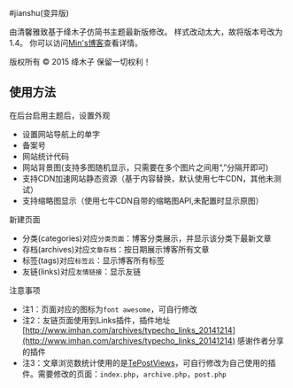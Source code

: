 #jianshu(变异版)

由清馨雅致基于绛木子仿简书主题最新版修改。
样式改动太大，故将版本号改为1.4。
你可以访问<a href="http://minwenlsm.pw/">Min's博客</a>查看详情。<br/>

版权所有 &copy; 2015 绛木子 保留一切权利！

使用方法
----

在后台启用主题后，设置外观

 - 设置网站导航上的单字
 - 备案号
 - 网站统计代码
 - 网站背景图(支持多图随机显示，只需要在多个图片之间用“,”分隔开即可)
 - 支持CDN加速网站静态资源（基于内容替换，默认使用七牛CDN，其他未测试）
 - 支持缩略图显示（使用七牛CDN自带的缩略图API,未配置时显示原图）

新建页面

 - 分类(categories)对应`分类页面`：博客分类展示，并显示该分类下最新文章
 - 存档(archives)对应`文章存档`：按日期展示博客所有文章
 - 标签(tags)对应`标签云`：显示博客所有标签
 - 友链(links)对应`友情链接`：显示友链

注意事项

 - 注1：页面对应的图标为`font awesome`，可自行修改
 - 注2：友链页面使用到Links插件，插件地址[http://www.imhan.com/archives/typecho_links_20141214](http://www.imhan.com/archives/typecho_links_20141214)
感谢作者分享的插件
 - 注3：文章浏览数统计使用的是[TePostViews](http://lixianhua.com/typecho_viewsnum_plugin.html)，可自行修改为自己使用的插件。需要修改的页面：`index.php`，`archive.php`，`post.php`

